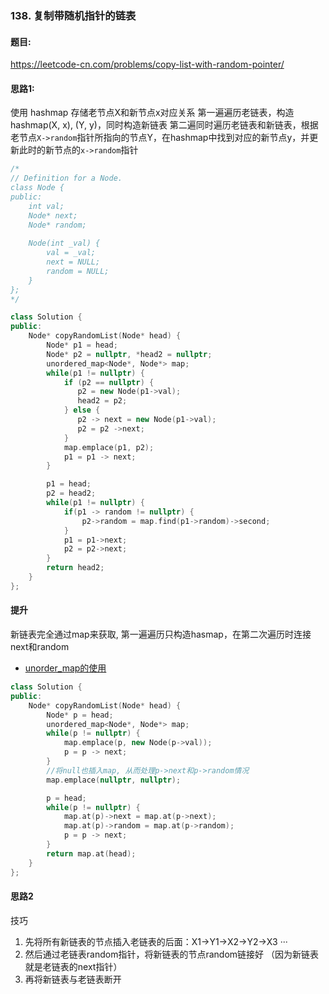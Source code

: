 ### 138. 复制带随机指针的链表

#### 题目: 
https://leetcode-cn.com/problems/copy-list-with-random-pointer/



#### 思路1:  
使用 hashmap 存储老节点X和新节点x对应关系
第一遍遍历老链表，构造hashmap(X, x), (Y, y)，同时构造新链表
第二遍同时遍历老链表和新链表，根据老节点`X->random`指针所指向的节点Y，在hashmap中找到对应的新节点y，并更新此时的新节点的`x->random`指针

```cpp
/*
// Definition for a Node.
class Node {
public:
    int val;
    Node* next;
    Node* random;
    
    Node(int _val) {
        val = _val;
        next = NULL;
        random = NULL;
    }
};
*/

class Solution {
public:
    Node* copyRandomList(Node* head) {
        Node* p1 = head;
        Node* p2 = nullptr, *head2 = nullptr;
        unordered_map<Node*, Node*> map;
        while(p1 != nullptr) {
            if (p2 == nullptr) {
               p2 = new Node(p1->val);
               head2 = p2;
            } else {
               p2 -> next = new Node(p1->val);
               p2 = p2 ->next;
            }
            map.emplace(p1, p2);
            p1 = p1 -> next;
        }

        p1 = head;
        p2 = head2;
        while(p1 != nullptr) {
            if(p1 -> random != nullptr) {
                p2->random = map.find(p1->random)->second;
            }
            p1 = p1->next;
            p2 = p2->next;
        }
        return head2;
    }
};
```

#### 提升
 新链表完全通过map来获取, 第一遍遍历只构造hasmap，在第二次遍历时连接next和random
- [unorder_map的使用](https://en.cppreference.com/w/cpp/container/unordered_map) 

```cpp
class Solution {
public:
    Node* copyRandomList(Node* head) {
        Node* p = head;
        unordered_map<Node*, Node*> map;
        while(p != nullptr) {
            map.emplace(p, new Node(p->val));
            p = p -> next;
        }
        //将null也插入map, 从而处理p->next和p->random情况
        map.emplace(nullptr, nullptr);

        p = head;
        while(p != nullptr) {
            map.at(p)->next = map.at(p->next);
            map.at(p)->random = map.at(p->random);
            p = p -> next;
        }
        return map.at(head);
    }
};
```

#### 思路2 
技巧 
1. 先将所有新链表的节点插入老链表的后面：X1->Y1->X2->Y2->X3 ···
2. 然后通过老链表random指针，将新链表的节点random链接好 （因为新链表就是老链表的next指针）
3. 再将新链表与老链表断开